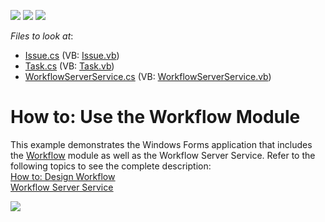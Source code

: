 <!-- default badges list -->
![](https://img.shields.io/endpoint?url=https://codecentral.devexpress.com/api/v1/VersionRange/128594843/14.2.3%2B)
[![](https://img.shields.io/badge/Open_in_DevExpress_Support_Center-FF7200?style=flat-square&logo=DevExpress&logoColor=white)](https://supportcenter.devexpress.com/ticket/details/E4523)
[![](https://img.shields.io/badge/📖_How_to_use_DevExpress_Examples-e9f6fc?style=flat-square)](https://docs.devexpress.com/GeneralInformation/403183)
<!-- default badges end -->
<!-- default file list -->
*Files to look at*:

* [Issue.cs](./CS/WorkflowExample.Module/BusinessObjects/Issue.cs) (VB: [Issue.vb](./VB/WorkflowExample.Module/BusinessObjects/Issue.vb))
* [Task.cs](./CS/WorkflowExample.Module/BusinessObjects/Task.cs) (VB: [Task.vb](./VB/WorkflowExample.Module/BusinessObjects/Task.vb))
* [WorkflowServerService.cs](./CS/WorkflowExample.Service/WorkflowServerService.cs) (VB: [WorkflowServerService.vb](./VB/WorkflowExample.Service/WorkflowServerService.vb))
<!-- default file list end -->
# How to: Use the Workflow Module


<p>This example demonstrates the Windows Forms application that includes the <a href="https://documentation.devexpress.com/#eXpressAppFramework/CustomDocument113343"><u>Workflow</u></a> module as well as the Workflow Server Service. Refer to the following topics to see the complete description:<br> <a href="https://documentation.devexpress.com/#eXpressAppFramework/CustomDocument113356"><u>How to: Design Workflow</u></a><br> <a href="https://documentation.devexpress.com/#eXpressAppFramework/CustomDocument113351"><u>Workflow Server Service</u></a></p>
<p><img src="https://raw.githubusercontent.com/DevExpress-Examples/how-to-use-the-workflow-module-e4523/14.2.3+/media/b144b80a-a260-4242-a8dd-38b322338692.png"></p>

<br/>


